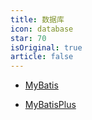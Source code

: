 ```yaml
---
title: 数据库
icon: database
star: 70
isOriginal: true
article: false
---
```


* [MyBatis](MyBatis.md)

* [MyBatisPlus](MyBatisPlus.md)